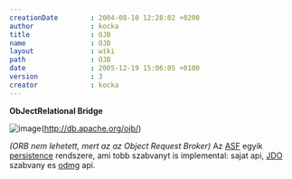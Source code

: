 ```yaml
---
creationDate        : 2004-08-10 12:28:02 +0200 
author              : kocka 
title               : OJB 
name                : OJB 
layout              : wiki 
path                : OJB 
date                : 2005-12-19 15:06:05 +0100 
version             : 3 
creator             : kocka 
---
```

__ObJectRelational Bridge__

![image](http://db.apache.org/ojb/images/ojb-400-white.png)(http://db.apache.org/ojb/)

_(ORB nem lehetett, mert az az Object Request Broker)_ Az [ASF](ASF.html) egyik [persistence](persistence.html) rendszere, ami tobb szabvanyt is implemental: sajat api,  [JDO](JDO.html) szabvany es [odmg](Missing.html) api.
